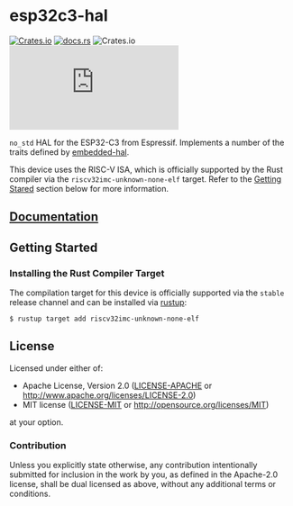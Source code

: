 # esp32c3-hal

[![Crates.io](https://img.shields.io/crates/v/esp32c3-hal?labelColor=1C2C2E&color=C96329&logo=Rust&style=flat-square)](https://crates.io/crates/esp32c3-hal)
[![docs.rs](https://img.shields.io/docsrs/esp32c3-hal?labelColor=1C2C2E&color=C96329&logo=rust&style=flat-square)](https://docs.rs/esp32c3-hal)
![Crates.io](https://img.shields.io/crates/l/esp32c3-hal?labelColor=1C2C2E&style=flat-square)
[![Matrix](https://img.shields.io/matrix/esp-rs:matrix.org?label=join%20matrix&labelColor=1C2C2E&color=BEC5C9&logo=matrix&style=flat-square)](https://matrix.to/#/#esp-rs:matrix.org)

`no_std` HAL for the ESP32-C3 from Espressif. Implements a number of the traits defined by [embedded-hal](https://github.com/rust-embedded/embedded-hal).

This device uses the RISC-V ISA, which is officially supported by the Rust compiler via the `riscv32imc-unknown-none-elf` target. Refer to the [Getting Stared](#getting-started) section below for more information.

## [Documentation]

[documentation]: https://docs.rs/esp32c3-hal/

## Getting Started

### Installing the Rust Compiler Target

The compilation target for this device is officially supported via the `stable` release channel and can be installed via [rustup](https://rustup.rs/):

```shell
$ rustup target add riscv32imc-unknown-none-elf
```

## License

Licensed under either of:

- Apache License, Version 2.0 ([LICENSE-APACHE](../LICENSE-APACHE) or http://www.apache.org/licenses/LICENSE-2.0)
- MIT license ([LICENSE-MIT](../LICENSE-MIT) or http://opensource.org/licenses/MIT)

at your option.

### Contribution

Unless you explicitly state otherwise, any contribution intentionally submitted for inclusion in
the work by you, as defined in the Apache-2.0 license, shall be dual licensed as above, without
any additional terms or conditions.
